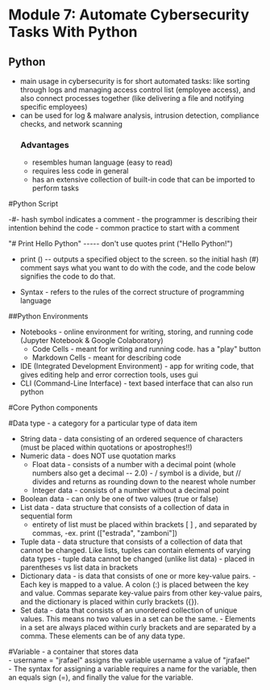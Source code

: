 # Module 7: Automate Cybersecurity Tasks With Python

## Python 
- main usage in cybersecurity is for short automated tasks: like sorting through logs and managing access control list (employee access), and also connect processes together (like delivering a file and notifying specific employees)
- can be used for log & malware analysis, intrusion detection, compliance checks, and network scanning
  ### Advantages
  - resembles human language (easy to read)
  - requires less code in general
  - has an extensive collection of built-in code that can be imported to perform tasks
    
#Python Script

-#- hash symbol indicates a comment - the programmer is describing their intention behind the code
    - common practice to start with a comment
    
  "# Print Hello Python"     ----- don't use quotes
   print ("Hello Python!")
   
   - print () -- outputs a specified object to the screen. so the initial hash (#) comment says what you want to do with the code, and the code below signifies the code to do that.
      
- Syntax - refers to the rules of the correct structure of programming language

##Python Environments
  - Notebooks - online environment for writing, storing, and running code (Jupyter Notebook & Google Colaboratory)
      - Code Cells - meant for writing and running code. has a "play" button
      - Markdown Cells - meant for describing code
  - IDE (Integrated Development Environment) - app for writing code, that gives editing help and error correction tools, uses gui
  - CLI (Command-Line Interface) - text based interface that can also run python

#Core Python components

  #Data type - a category for a particular type of data item
   - String data - data consisting of an ordered sequence of characters (must be placed within quotations or apostrophes!!)
   - Numeric data - does NOT use quotation marks
       - Float data - consists of a number with a decimal point (whole numbers also get a decimal -- 2.0)                                 - / symbol is a divide, but // divides and returns as rounding down to the nearest whole number 
       - Integer data - consists of a number without a decimal point
   - Boolean data - can only be one of two values (true or false)
   - List data - data structure that consists of a collection of data in sequential form
        - entirety of list must be placed within brackets [ ]  , and separated by commas, -ex. print (["estrada", "zamboni"])
   - Tuple data - data structure that consists of a collection of data that cannot be changed. Like lists, tuples can                   contain elements of varying data types
           - tuple data cannot be changed (unlike list data)
           - placed in parentheses vs list data in brackets
   - Dictionary data - is data that consists of one or more key-value pairs.
           - Each key is mapped to a value. A colon (:) is placed between the key and value. Commas separate key-value pairs             from other key-value pairs, and the dictionary is placed within curly brackets ({}).
   - Set data - data that consists of an unordered collection of unique values. This means no two values in a set can be the             same.
           - Elements in a set are always placed within curly brackets and are separated by a comma. These elements can be               of any data type.

   #Variable - a container that stores data  
       - username = "jrafael"  assigns the variable username a value of "jrafael"  
       - The syntax for assigning a variable requires a name for the variable, then an equals sign (=), and finally the               value for the variable. 
